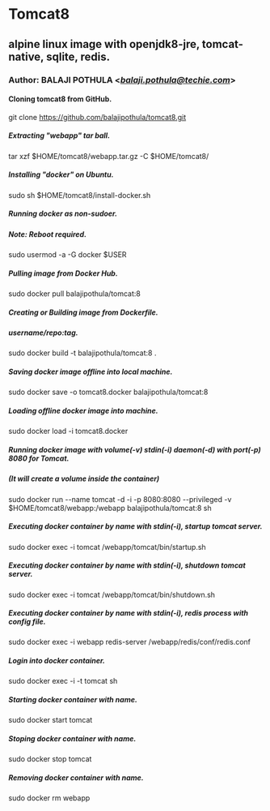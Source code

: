 # Tomcat8
## alpine linux image with openjdk8-jre, tomcat-native, sqlite, redis.
### Author: BALAJI POTHULA <*balaji.pothula@techie.com*>

#### Cloning tomcat8 from GitHub.
git clone https://github.com/balajipothula/tomcat8.git

##### Extracting "webapp" tar ball.
tar xzf $HOME/tomcat8/webapp.tar.gz -C $HOME/tomcat8/ 

##### Installing "docker" on Ubuntu.
sudo sh $HOME/tomcat8/install-docker.sh

##### Running docker as non-sudoer.
##### Note: Reboot required.
sudo usermod -a -G docker $USER

##### Pulling image from Docker Hub.
sudo docker pull balajipothula/tomcat:8

##### Creating or Building image from Dockerfile.
##### username/repo:tag.
sudo docker build -t balajipothula/tomcat:8 .

##### Saving docker image offline into local machine.
sudo docker save -o tomcat8.docker balajipothula/tomcat:8

##### Loading offline docker image into machine.
sudo docker load -i tomcat8.docker

##### Running docker image with volume(-v) stdin(-i) daemon(-d) with port(-p) 8080 for Tomcat.
##### (It will create a volume inside the container)
sudo docker run --name tomcat -d -i -p 8080:8080 --privileged -v $HOME/tomcat8/webapp:/webapp balajipothula/tomcat:8 sh

##### Executing docker container by name with stdin(-i), startup  tomcat server.
sudo docker exec -i tomcat /webapp/tomcat/bin/startup.sh

##### Executing docker container by name with stdin(-i), shutdown tomcat server.
sudo docker exec -i tomcat /webapp/tomcat/bin/shutdown.sh

##### Executing docker container by name with stdin(-i), redis process with config file. 
sudo docker exec -i webapp redis-server /webapp/redis/conf/redis.conf

##### Login into docker container.
sudo docker exec -i -t tomcat sh

##### Starting docker container with name.
sudo docker start tomcat

##### Stoping  docker container with name.
sudo docker stop tomcat

##### Removing docker container with name.
sudo docker rm webapp
